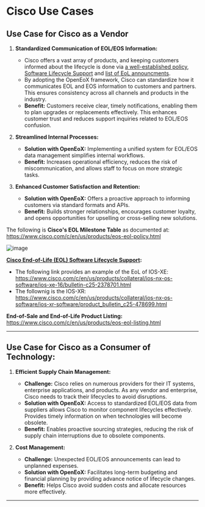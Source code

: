 


# Cisco Use Cases


## Use Case for Cisco as a Vendor

1. **Standardized Communication of EOL/EOS Information:**
   - Cisco offers a vast array of products, and keeping customers informed about the lifecycle is done via [a well-established policy](https://www.cisco.com/c/en/us/products/eos-eol-policy.html), [Software Lifecycle Support](https://www.cisco.com/c/en/us/support/lifecycle/software.html) and [list of EoL announcments](https://www.cisco.com/c/en/us/products/eos-eol-listing.html).
   - By adopting the OpenEoX framework, Cisco can standardize how it communicates EOL and EOS information to customers and partners. This ensures consistency across all channels and products in the industry.
   - **Benefit:** Customers receive clear, timely notifications, enabling them to plan upgrades or replacements effectively. This enhances customer trust and reduces support inquiries related to EOL/EOS confusion.

2. **Streamlined Internal Processes:**
   - **Solution with OpenEoX:** Implementing a unified system for EOL/EOS data management simplifies internal workflows.
   - **Benefit:** Increases operational efficiency, reduces the risk of miscommunication, and allows staff to focus on more strategic tasks.

3. **Enhanced Customer Satisfaction and Retention:**
   - **Solution with OpenEoX:** Offers a proactive approach to informing customers via standard formats and APIs.
   - **Benefit:** Builds stronger relationships, encourages customer loyalty, and opens opportunities for upselling or cross-selling new solutions.
  
The following is **Cisco's EOL Milestone Table** as documented at: https://www.cisco.com/c/en/us/products/eos-eol-policy.html

![image](https://github.com/user-attachments/assets/bc27b326-75e7-48e1-be53-c783a271d5a2)


**[Cisco End-of-Life (EOL) Software Lifecycle Support](https://www.cisco.com/c/en/us/support/lifecycle/software.html):** 

- The following link provides an example of the EoL of IOS-XE: https://www.cisco.com/c/en/us/products/collateral/ios-nx-os-software/ios-xe-16/bulletin-c25-2378701.html
- The follownig is the IOS-XR: https://www.cisco.com/c/en/us/products/collateral/ios-nx-os-software/ios-xr-software/product_bulletin_c25-478699.html

**End-of-Sale and End-of-Life Product Listing:** https://www.cisco.com/c/en/us/products/eos-eol-listing.html

---

## Use Case for Cisco as a Consumer of Technology:

1. **Efficient Supply Chain Management:**
   - **Challenge:** Cisco relies on numerous providers for their IT systems, enterprise applications, and products. As any vendor and enterprise, Cisco needs to track their lifecycles to avoid disruptions.
   - **Solution with OpenEoX:** Access to standardized EOL/EOS data from suppliers allows Cisco to monitor component lifecycles effectively. Provides timely information on when technologies will become obsolete.
   - **Benefit:** Enables proactive sourcing strategies, reducing the risk of supply chain interruptions due to obsolete components.

2. **Cost Management:**
   - **Challenge:** Unexpected EOL/EOS announcements can lead to unplanned expenses.
   - **Solution with OpenEoX:** Facilitates long-term budgeting and financial planning by providing advance notice of lifecycle changes.
   - **Benefit:** Helps Cisco avoid sudden costs and allocate resources more effectively.


---

